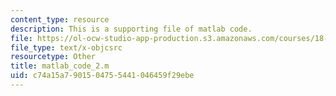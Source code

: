 ```yaml
---
content_type: resource
description: This is a supporting file of matlab code.
file: https://ol-ocw-studio-app-production.s3.amazonaws.com/courses/18-353j-nonlinear-dynamics-i-chaos-fall-2012/c74a15a7901504755441046459f29ebe_matlab_code_2.m
file_type: text/x-objcsrc
resourcetype: Other
title: matlab_code_2.m
uid: c74a15a7-9015-0475-5441-046459f29ebe
---
```

